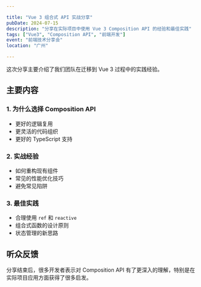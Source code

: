 ```yaml
---

title: "Vue 3 组合式 API 实战分享"
pubDate: 2024-07-15
description: "分享在实际项目中使用 Vue 3 Composition API 的经验和最佳实践"
tags: ["Vue3", "Composition API", "前端开发"]
event: "前端技术分享会"
location: "广州"

---
```


这次分享主要介绍了我们团队在迁移到 Vue 3 过程中的实践经验。

## 主要内容

### 1. 为什么选择 Composition API

- 更好的逻辑复用
- 更灵活的代码组织
- 更好的 TypeScript 支持

### 2. 实战经验

- 如何重构现有组件
- 常见的性能优化技巧
- 避免常见陷阱

### 3. 最佳实践

- 合理使用 `ref` 和 `reactive`
- 组合式函数的设计原则
- 状态管理的新思路

## 听众反馈

分享结束后，很多开发者表示对 Composition API 有了更深入的理解，特别是在实际项目应用方面获得了很多启发。
